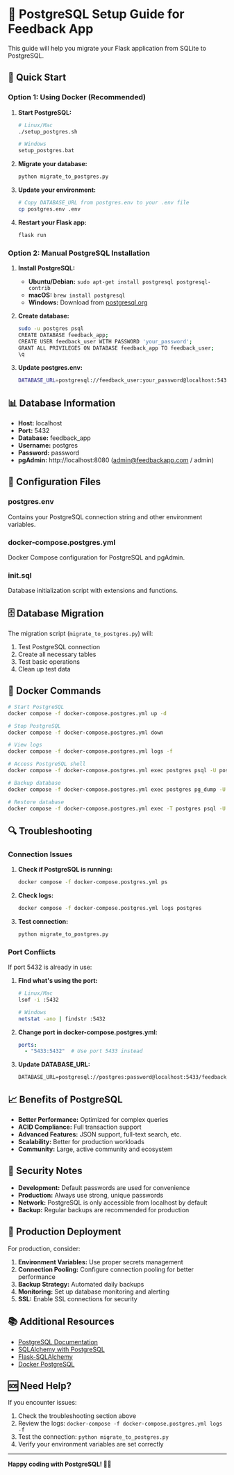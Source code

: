 # 🐘 PostgreSQL Setup Guide for Feedback App

This guide will help you migrate your Flask application from SQLite to PostgreSQL.

## 🚀 Quick Start

### Option 1: Using Docker (Recommended)

1. **Start PostgreSQL:**
   ```bash
   # Linux/Mac
   ./setup_postgres.sh
   
   # Windows
   setup_postgres.bat
   ```

2. **Migrate your database:**
   ```bash
   python migrate_to_postgres.py
   ```

3. **Update your environment:**
   ```bash
   # Copy DATABASE_URL from postgres.env to your .env file
   cp postgres.env .env
   ```

4. **Restart your Flask app:**
   ```bash
   flask run
   ```

### Option 2: Manual PostgreSQL Installation

1. **Install PostgreSQL:**
   - **Ubuntu/Debian:** `sudo apt-get install postgresql postgresql-contrib`
   - **macOS:** `brew install postgresql`
   - **Windows:** Download from [postgresql.org](https://www.postgresql.org/download/windows/)

2. **Create database:**
   ```bash
   sudo -u postgres psql
   CREATE DATABASE feedback_app;
   CREATE USER feedback_user WITH PASSWORD 'your_password';
   GRANT ALL PRIVILEGES ON DATABASE feedback_app TO feedback_user;
   \q
   ```

3. **Update postgres.env:**
   ```bash
   DATABASE_URL=postgresql://feedback_user:your_password@localhost:5432/feedback_app
   ```

## 📊 Database Information

- **Host:** localhost
- **Port:** 5432
- **Database:** feedback_app
- **Username:** postgres
- **Password:** password
- **pgAdmin:** http://localhost:8080 (admin@feedbackapp.com / admin)

## 🔧 Configuration Files

### postgres.env
Contains your PostgreSQL connection string and other environment variables.

### docker-compose.postgres.yml
Docker Compose configuration for PostgreSQL and pgAdmin.

### init.sql
Database initialization script with extensions and functions.

## 🗄️ Database Migration

The migration script (`migrate_to_postgres.py`) will:

1. Test PostgreSQL connection
2. Create all necessary tables
3. Test basic operations
4. Clean up test data

## 🐳 Docker Commands

```bash
# Start PostgreSQL
docker compose -f docker-compose.postgres.yml up -d

# Stop PostgreSQL
docker compose -f docker-compose.postgres.yml down

# View logs
docker compose -f docker-compose.postgres.yml logs -f

# Access PostgreSQL shell
docker compose -f docker-compose.postgres.yml exec postgres psql -U postgres -d feedback_app

# Backup database
docker compose -f docker-compose.postgres.yml exec postgres pg_dump -U postgres feedback_app > backup.sql

# Restore database
docker compose -f docker-compose.postgres.yml exec -T postgres psql -U postgres -d feedback_app < backup.sql
```

## 🔍 Troubleshooting

### Connection Issues

1. **Check if PostgreSQL is running:**
   ```bash
   docker compose -f docker-compose.postgres.yml ps
   ```

2. **Check logs:**
   ```bash
   docker compose -f docker-compose.postgres.yml logs postgres
   ```

3. **Test connection:**
   ```bash
   python migrate_to_postgres.py
   ```

### Port Conflicts

If port 5432 is already in use:

1. **Find what's using the port:**
   ```bash
   # Linux/Mac
   lsof -i :5432
   
   # Windows
   netstat -ano | findstr :5432
   ```

2. **Change port in docker-compose.postgres.yml:**
   ```yaml
   ports:
     - "5433:5432"  # Use port 5433 instead
   ```

3. **Update DATABASE_URL:**
   ```
   DATABASE_URL=postgresql://postgres:password@localhost:5433/feedback_app
   ```

## 📈 Benefits of PostgreSQL

- **Better Performance:** Optimized for complex queries
- **ACID Compliance:** Full transaction support
- **Advanced Features:** JSON support, full-text search, etc.
- **Scalability:** Better for production workloads
- **Community:** Large, active community and ecosystem

## 🔐 Security Notes

- **Development:** Default passwords are used for convenience
- **Production:** Always use strong, unique passwords
- **Network:** PostgreSQL is only accessible from localhost by default
- **Backup:** Regular backups are recommended for production

## 🚀 Production Deployment

For production, consider:

1. **Environment Variables:** Use proper secrets management
2. **Connection Pooling:** Configure connection pooling for better performance
3. **Backup Strategy:** Automated daily backups
4. **Monitoring:** Set up database monitoring and alerting
5. **SSL:** Enable SSL connections for security

## 📚 Additional Resources

- [PostgreSQL Documentation](https://www.postgresql.org/docs/)
- [SQLAlchemy with PostgreSQL](https://docs.sqlalchemy.org/en/14/dialects/postgresql.html)
- [Flask-SQLAlchemy](https://flask-sqlalchemy.palletsprojects.com/)
- [Docker PostgreSQL](https://hub.docker.com/_/postgres)

## 🆘 Need Help?

If you encounter issues:

1. Check the troubleshooting section above
2. Review the logs: `docker-compose -f docker-compose.postgres.yml logs -f`
3. Test the connection: `python migrate_to_postgres.py`
4. Verify your environment variables are set correctly

---

**Happy coding with PostgreSQL! 🐘✨**
